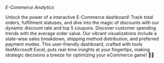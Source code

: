 *E-Commerce Analytics*

Unlock the power of a interactive E-Commerce dashboard! Track total orders, fulfillment statuses, and dive into the magic of discounts with our dynamic discount rate and top 5 coupons. Discover customer spending trends with the average order value. Our vibrant visualizations include a state-wise sales breakdown, shipping method distribution, and preferred payment modes. This user-friendly dashboard, crafted with tools likeMicrosoft Excel, puts real-time insights at your fingertips, making strategic decisions a breeze for optimizing your eCommerce game! 🚀✨
